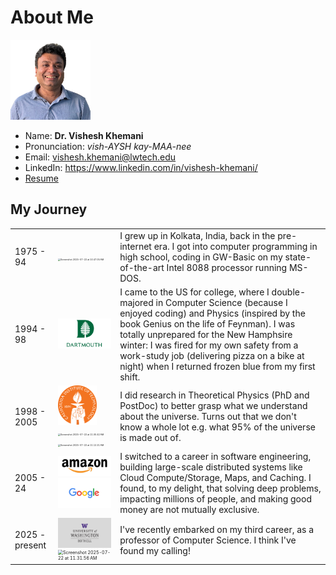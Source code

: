 # About Me

![profile](profile.jpg)

- Name: **Dr. Vishesh Khemani**
- Pronunciation: *vish-AYSH kay-MAA-nee*
- Email: vishesh.khemani@lwtech.edu
- LinkedIn: https://www.linkedin.com/in/vishesh-khemani/
- [Resume](./resume.md)

## My Journey

|                |                                                              |                                                              |
| -------------- | ------------------------------------------------------------ | ------------------------------------------------------------ |
| 1975 - 94      | <img src="Screenshot 2025-07-22 at 10.47.05 AM.png" alt="Screenshot 2025-07-22 at 10.47.05 AM" style="zoom:25%;" /> | I grew up in Kolkata, India, back in the pre-internet era. I got into computer programming in high school, coding in GW-Basic on my state-of-the-art Intel 8088 processor running MS-DOS. |
| 1994 - 98      | <img src="35f09c90ebd09599f7b9a3988d8541af47027d96.png" alt="35f09c90ebd09599f7b9a3988d8541af47027d96" style="zoom:25%;" /> | I came to the US for college, where I double-majored in Computer Science (because I enjoyed coding) and Physics (inspired by the book Genius on the life of Feynman). I was totally unprepared for the New Hamphsire winter: I was fired for my own safety from a work-study job (delivering pizza on a bike at night) when I returned frozen blue from my first shift. |
| 1998 - 2005    | <img src="fe0eff2e6e0b256fb328ff74f5d128abb2f0535b.png" alt="fe0eff2e6e0b256fb328ff74f5d128abb2f0535b" style="zoom:25%;" /><img src="Screenshot 2025-07-22 at 11.00.42 AM.png" alt="Screenshot 2025-07-22 at 11.00.42 AM" style="zoom:25%;" /><img src="Screenshot 2025-07-22 at 11.12.21 AM.png" alt="Screenshot 2025-07-22 at 11.12.21 AM" style="zoom:25%;" /> | I did research in Theoretical Physics (PhD and PostDoc) to better grasp what we understand about the universe. Turns out that we don't know a whole lot e.g. what 95% of the universe is made out of. |
| 2005 - 24      | <img src="7a7644fb4cc6d674e91d266b8b0187d8b6405a8e.png" alt="7a7644fb4cc6d674e91d266b8b0187d8b6405a8e" style="zoom:25%;" /><img src="7636ad4c1213fc1399c4c300be944d8bf1411ad1.png" alt="7636ad4c1213fc1399c4c300be944d8bf1411ad1" style="zoom:25%;" /> | I switched to a career in software engineering, building large-scale distributed systems like Cloud Compute/Storage, Maps, and Caching. I found, to my delight, that solving deep problems, impacting millions of people, and making good money are not mutually exclusive. |
| 2025 - present | <img src="stacked-signature-logo-icon.png" alt="stacked-signature-logo-icon" style="zoom:30%;" /><img src="Screenshot 2025-07-22 at 11.31.56 AM.png" alt="Screenshot 2025-07-22 at 11.31.56 AM" style="zoom:50%;" /> | I've recently embarked on my third career, as a professor of Computer Science. I think I've found my calling! |
